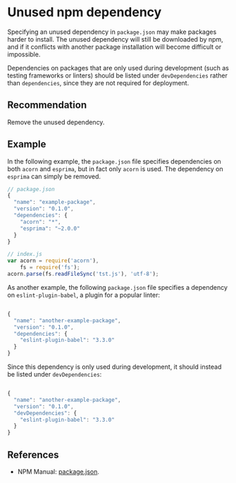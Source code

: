 # Unused npm dependency
Specifying an unused dependency in `package.json` may make packages harder to install. The unused dependency will still be downloaded by npm, and if it conflicts with another package installation will become difficult or impossible.

Dependencies on packages that are only used during development (such as testing frameworks or linters) should be listed under `devDependencies` rather than `dependencies`, since they are not required for deployment.


## Recommendation
Remove the unused dependency.


## Example
In the following example, the `package.json` file specifies dependencies on both `acorn` and `esprima`, but in fact only `acorn` is used. The dependency on `esprima` can simply be removed.


```javascript
// package.json
{
  "name": "example-package",
  "version": "0.1.0",
  "dependencies": {
    "acorn": "*",
    "esprima": "~2.0.0"
  }
}

// index.js
var acorn = require('acorn'),
    fs = require('fs');
acorn.parse(fs.readFileSync('tst.js'), 'utf-8');
```
As another example, the following `package.json` file specifies a dependency on `eslint-plugin-babel`, a plugin for a popular linter:

```javascript

{
  "name": "another-example-package",
  "version": "0.1.0",
  "dependencies": {
    "eslint-plugin-babel": "3.3.0"
  }
}

```
Since this dependency is only used during development, it should instead be listed under `devDependencies`:

```javascript

{
  "name": "another-example-package",
  "version": "0.1.0",
  "devDependencies": {
    "eslint-plugin-babel": "3.3.0"
  }
}

```

## References
* NPM Manual: [package.json](https://www.npmjs.org/doc/files/package.json.html).
